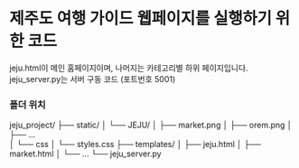 # 제주도 여행 가이드 웹페이지를 실행하기 위한 코드


jeju.html이 메인 홈페이지이며, 나머지는 카테고리별 하위 페이지입니다.
jeju_server.py는 서버 구동 코드 (포트번호 5001)


### 폴더 위치
jeju_project/ 
├── static/
│   └── JEJU/
│       ├── market.png
│       ├── orem.png
│       ├── ...      
│       └── css
│             └── styles.css
├── templates/
│   ├── jeju.html
│   ├── market.html
│   └── ...
└── jeju_server.py

